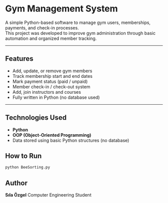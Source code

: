 # Gym Management System

A simple Python-based software to manage gym users, memberships, payments, and check-in processes.  
This project was developed to improve gym administration through basic automation and organized member tracking.

---

## Features

- Add, update, or remove gym members  
- Track membership start and end dates  
- Mark payment status (paid / unpaid)  
- Member check-in / check-out system
- Add, join instructors and courses
- Fully written in Python (no database used)

---

## Technologies Used

- **Python**
- **OOP (Object-Oriented Programming)**
- Data stored using basic Python structures (no database)

## How to Run

```bash
python BeeSorting.py
```

## Author

**Sıla Özgel**
Computer Engineering Student
